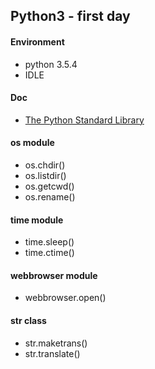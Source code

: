 ## Python3 - first day

#### Environment
* python 3.5.4
* IDLE

#### Doc
* [The Python Standard Library](https://docs.python.org/3.5/library/index.html)

#### os module
* os.chdir()
* os.listdir()
* os.getcwd()
* os.rename()

#### time module
* time.sleep()
* time.ctime()

#### webbrowser module
* webbrowser.open()

#### str class
* str.maketrans()
* str.translate()
